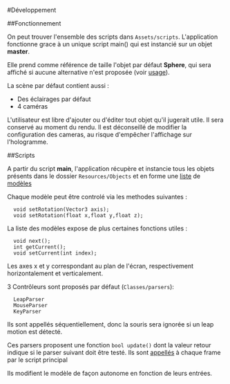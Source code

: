 #Développement

##Fonctionnement

On peut trouver l'ensemble des scripts dans ```Assets/scripts```.
L'application fonctionne grace à un unique script main() qui est instancié sur un objet **master**.

Elle prend comme référence de taille l'objet par défaut **Sphere**, qui sera affiché si aucune alternative n'est proposée (voir [usage](../)).

La scène par défaut contient aussi :

- Des éclairages par défaut
- 4 caméras

L'utilisateur est libre d'ajouter ou d'éditer tout objet qu'il jugerait utile. Il sera conservé au moment du rendu.
Il est déconseillé de modifier la configuration des cameras, au risque d'empêcher l'affichage sur l'hologramme.

##Scripts

A partir du script **main**, l'application récupère et instancie tous les objets présents dans le dossier ```Resources/Objects``` et en forme une [liste](../Assets/scripts/Classes/Models.cs) de [modèles](../Assets/scripts/Classes/Model.cs)

Chaque modèle peut être controlé via les methodes suivantes :

```
  void setRotation(Vector3 axis);
  void setRotation(float x,float y,float z);
```

La liste des modèles expose de plus certaines fonctions utiles :

```
  void next();
  int getCurrent();
  void setCurrent(int index);
```

Les axes x et y correspondant au plan de l'écran, respectivement horizontalement et verticalement.

3 Contrôleurs sont proposés par défaut (```Classes/parsers```):

```
  LeapParser
  MouseParser
  KeyParser
```

Ils sont appellés séquentiellement, donc la souris sera ignorée si un leap motion est détecté.

Ces parsers proposent une fonction ```bool update()``` dont la valeur retour indique si le parser suivant doit être testé.
Ils sont [appellés](../Assets/scripts/main.cs#L25) à chaque frame par le script principal

Ils modifient le modèle de façon autonome en fonction de leurs entrées.
